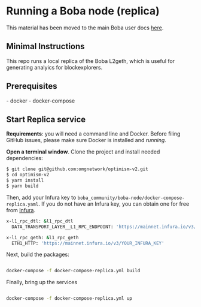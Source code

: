 # Running a Boba node (replica)

This material has been moved to the main Boba user docs [here](https://docs.boba.network/user-docs/003_running_replica_node).

## Minimal Instructions

This repo runs a local replica of the Boba L2geth, which is useful for generating analyics for blockexplorers.

## Prerequisites

\- docker
\- docker-compose

## Start Replica service

**Requirements**: you will need a command line and Docker. Before filing GitHub issues, please make sure Docker is installed and *running*. 

**Open a terminal window**. Clone the project and install needed dependencies:

```bash
$ git clone git@github.com:omgnetwork/optimism-v2.git
$ cd optimism-v2
$ yarn install
$ yarn build
```

Then, add your Infura key to `boba_community/boba-node/docker-compose-replica.yaml`. If you do not have an Infura key, you can obtain one for free from [Infura](https://infura.io). 

```bash
x-l1_rpc_dtl: &l1_rpc_dtl
  DATA_TRANSPORT_LAYER__L1_RPC_ENDPOINT: 'https://mainnet.infura.io/v3/YOUR_INFURA_KEY'

x-l1_rpc_geth: &l1_rpc_geth
  ETH1_HTTP: 'https://mainnet.infura.io/v3/YOUR_INFURA_KEY'
```

Next, build the packages:

```bash

docker-compose -f docker-compose-replica.yml build

```

Finally, bring up the services

```bash

docker-compose -f docker-compose-replica.yml up

```